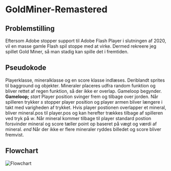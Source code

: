 # GoldMiner-Remastered
## Problemstilling
Eftersom Adobe stopper support til Adobe Flash Player i slutningen af 2020, vil en masse gamle Flash spil stoppe med at virke. Dermed rekreere jeg spillet Gold Miner, så man stadig kan spille det i fremtiden.
## Pseudokode
Playerklasse, mineralklasse og en score klasse indlæses. Deriblandt sprites til bagground og objekter. Mineraler placeres udfra random funktion og bliver rettet af regen funktion, så der ikke er overlap. Gameloop begynder.
**Gameloop;**
_start_ Player position svinger frem og tilbage over jorden. Når spilleren trykker *s* stopper player position og player armen bliver længere i takt med varigheden af trykket. Hvis player postionen overlapper et mineral, bliver mineral.pos til player.pos og kan herefter trækkes tilbage af spilleren ved tryk på *w*. Når mineral kommer tilbage til player standard postion forsvinder mineral og score tæller point op baseret på vægt og værdi af mineral. _end_
Når der ikke er flere mineraler ryddes billedet og score bliver fremvist. 

## Flowchart
![Flowchart](https://www.lucidchart.com/documents/view/3a218368-5efa-4124-ba6d-52f261430e95/0_0)
